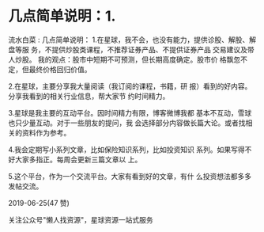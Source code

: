 # 几点简单说明：1.

流水白菜 : 几点简单说明： 1.在星球，我不会，也没有能力，提供诊股、解股、解盘等服 务，不提供炒股类课程，不推荐证券产品、不提供证券产品 交易建议及带人炒股。 我的观点：股市中短期不可预测，但长期高度确定。股市价 格飘忽不定，但最终价格回归价值。

2.在星球，主要分享我大量阅读（我订阅的课程，书籍，研 报）看到的好内容。分享我看到的相关行业信息，帮大家节 约时间精力。

3.星球是我主要的互动平台。因时间精力有限，博客微博我都 基本不互动，雪球也只少量互动。对于一些朋友的提问，我 会选择部分内容做长篇大论。或者找相关的资料作为参考。

4.我会定期写小系列文章，比如保险知识系列，比如投资知识 系列。如果写得不好大家多指正。每周会更新三篇文章以 上。

5.这个平台，作为一个交流平台。大家有看到好的文章，有什 么投资想法都多多发帖交流。

2019-06-25(47 赞)

关注公众号"懒人找资源"，星球资源一站式服务